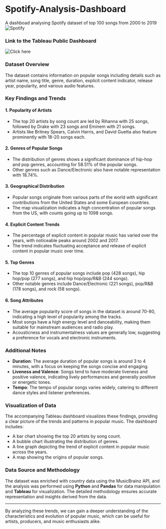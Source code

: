 # Spotify-Analysis-Dashboard
A dashboad analysing Spotify dataset of top 100 songs from 2000 to 2019
<br>
![Spotify](https://github.com/joygeo007/Spotify-Analysis-Dashboard/assets/64395407/5945faa0-1852-4377-9e59-9b143f94418e)
<be>

### Link to the Tableau Public Dashboard
![Click here](https://public.tableau.com/views/SpotifyAnalysisoftop100songs2000-2019/Spotify?:language=en-US&publish=yes&:sid=&:display_count=n&:origin=viz_share_link)


### Dataset Overview
The dataset contains information on popular songs including details such as artist name, song title, genre, duration, explicit content indicator, release year, popularity, and various audio features.

### Key Findings and Trends

#### 1. **Popularity of Artists**
- The top 20 artists by song count are led by Rihanna with 25 songs, followed by Drake with 23 songs and Eminem with 21 songs.
- Artists like Britney Spears, Calvin Harris, and David Guetta also feature prominently with 18-20 songs each.

#### 2. **Genres of Popular Songs**
- The distribution of genres shows a significant dominance of hip-hop and pop genres, accounting for 58.51% of the popular songs.
- Other genres such as Dance/Electronic also have notable representation with 18.74%.

#### 3. **Geographical Distribution**
- Popular songs originate from various parts of the world with significant contributions from the United States and some European countries.
- The map visualization indicates a high concentration of popular songs from the US, with counts going up to 1098 songs.

#### 4. **Explicit Content Trends**
- The percentage of explicit content in popular music has varied over the years, with noticeable peaks around 2002 and 2017.
- The trend indicates fluctuating acceptance and release of explicit content in popular music over time.

#### 5. **Top Genres**
- The top 10 genres of popular songs include pop (428 songs), hip hop/pop (277 songs), and hip hop/pop/R&B (244 songs).
- Other notable genres include Dance/Electronic (221 songs), pop/R&B (178 songs), and rock (58 songs).

#### 6. **Song Attributes**
- The average popularity score of songs in the dataset is around 70-80, indicating a high level of popularity among the tracks.
- Most songs have a high energy level and danceability, making them suitable for mainstream audiences and radio play.
- Acousticness and instrumentalness values are generally low, suggesting a preference for vocals and electronic instruments.

### Additional Notes
- **Duration**: The average duration of popular songs is around 3 to 4 minutes, with a focus on keeping the songs concise and engaging.
- **Liveness and Valence**: Songs tend to have moderate liveness and positive valence, indicating lively performances and generally positive or energetic tones.
- **Tempo**: The tempo of popular songs varies widely, catering to different dance styles and listener preferences.

### Visualization of Data
The accompanying Tableau dashboard visualizes these findings, providing a clear picture of the trends and patterns in popular music. The dashboard includes:
- A bar chart showing the top 20 artists by song count.
- A bubble chart illustrating the distribution of genres.
- A line graph depicting the trend of explicit content in popular music across the years.
- A map showing the origins of popular songs.

### Data Source and Methodology
The dataset was enriched with country data using the MusicBrainz API, and the analysis was performed using **Python** and **Pandas** for data manipulation and **Tableau** for visualization. The detailed methodology ensures accurate representation and insights derived from the data.

---

By analyzing these trends, we can gain a deeper understanding of the characteristics and evolution of popular music, which can be useful for artists, producers, and music enthusiasts alike.

